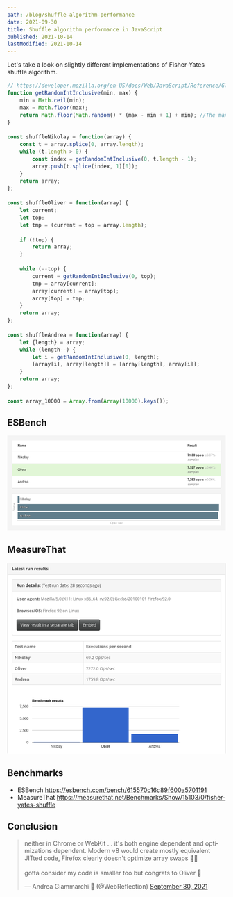 ```yaml
---
path: /blog/shuffle-algorithm-performance
date: 2021-09-30
title: Shuffle algorithm performance in JavaScript
published: 2021-10-14
lastModified: 2021-10-14
---
```


Let's take a look on slightly different implementations of Fisher-Yates shuffle algorithm.

```JavaScript
// https://developer.mozilla.org/en-US/docs/Web/JavaScript/Reference/Global_Objects/Math/random#getting_a_random_integer_between_two_values_inclusive
function getRandomIntInclusive(min, max) {
    min = Math.ceil(min);
    max = Math.floor(max);
    return Math.floor(Math.random() * (max - min + 1) + min); //The maximum is inclusive and the minimum is inclusive
}

const shuffleNikolay = function(array) {
    const t = array.splice(0, array.length);
    while (t.length > 0) {
        const index = getRandomIntInclusive(0, t.length - 1);
        array.push(t.splice(index, 1)[0]);
    }
    return array;
};

const shuffleOliver = function(array) {
    let current;
    let top;
    let tmp = (current = top = array.length);

    if (!top) {
        return array;
    }

    while (--top) {
        current = getRandomIntInclusive(0, top);
        tmp = array[current];
        array[current] = array[top];
        array[top] = tmp;
    }
    return array;
};

const shuffleAndrea = function(array) {
    let {length} = array;
    while (length--) {
        let i = getRandomIntInclusive(0, length);
        [array[i], array[length]] = [array[length], array[i]];
    }
    return array;
};

const array_10000 = Array.from(Array(10000).keys());
```

## ESBench

![ESBench](ESBench.png)

## MeasureThat

![MeasureThat](MeasureThat.png)

## Benchmarks

- ESBench https://esbench.com/bench/615570c16c89f600a5701191
- MeasureThat https://measurethat.net/Benchmarks/Show/15103/0/fisher-yates-shuffle

## Conclusion

<blockquote class="twitter-tweet"><p lang="en" dir="ltr">neither in Chrome or WebKit ... it&#39;s both engine dependent and optimizations dependent. Modern v8 would create mostly equivalent JITted code, Firefox clearly doesn&#39;t optimize array swaps 🤷‍♂️<br><br>gotta consider my code is smaller too but congrats to Oliver 🍻</p>&mdash; Andrea Giammarchi 🍥 (@WebReflection) <a href="https://twitter.com/WebReflection/status/1443511991436460032?ref_src=twsrc%5Etfw">September 30, 2021</a></blockquote>